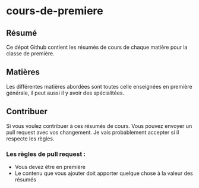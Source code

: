 # cours-de-premiere

## Résumé

Ce dépot Github contient les résumés de cours de chaque matière pour la classe de première.

## Matières

Les différentes matières abordées sont toutes celle enseignées en première générale, il peut aussi il y avoir des spécialitées.

## Contribuer

Si vous voulez contribuer à ces résumés de cours. Vous pouvez envoyer un pull request avec vos changement. Je vais probablement accepter si il respecte les règles.

### Les règles de pull request :

* Vous devez être en première
* Le contenu que vous ajouter doit apporter quelque chose à la valeur des résumés

